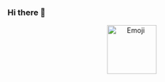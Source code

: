 ### Hi there 👋
<p align="center">
  <img src="https://i.pinimg.com/originals/90/c6/69/90c6698dc6f9e00bb32ffb3e21042474.gif" alt="Emoji" width="100" height="100">
</p>
